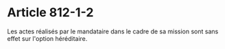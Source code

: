 # Article 812-1-2

Les actes réalisés par le mandataire dans le cadre de sa mission sont sans effet sur l'option héréditaire.